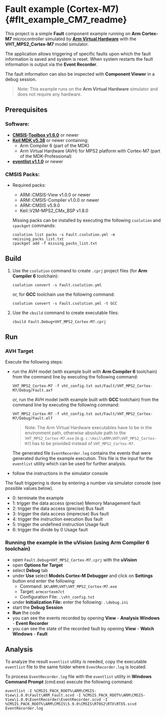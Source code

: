 # Fault example (Cortex-M7) {#flt_example_CM7_readme}

This project is a simple **Fault** component example running on **Arm Cortex-M7** microcontroller
simulated by [**Arm Virtual Hardware**](https://arm-software.github.io/AVH/main/simulation/html/Using.html) with the **VHT_MPS2_Cortex-M7** model simulator.

The application allows triggering of specific faults upon which the fault information is saved and system is reset.
When system restarts the fault information is output via the **Event Recorder**.

The fault information can also be inspected with **Component Viewer** in a debug session.

> Note: This example runs on the **Arm Virtual Hardware** simulator and does not require any hardware.

## Prerequisites

### Software:
 - [**CMSIS-Toolbox v1.6.0**](https://github.com/Open-CMSIS-Pack/cmsis-toolbox/releases/tag/1.6.0) or newer
 - [**Keil MDK v5.38**](https://www.keil.com/mdk5) or newer containing:
   - Arm Compiler 6 (part of the MDK)
   - Arm Virtual Hardware (AVH) for MPS2 platform with Cortex-M7 (part of the MDK-Professional)
 - [**eventlist v1.1.0**](https://github.com/ARM-software/CMSIS-View/releases/tag/tools%2Feventlist%2F1.1.0) or newer

### CMSIS Packs:
 - Required packs:
    - ARM::CMSIS-View v1.0.0 or newer
    - ARM::CMSIS-Compiler v1.0.0 or newer
    - ARM::CMSIS v5.9.0
    - Keil::V2M-MPS2_CMx_BSP v1.8.0

   Missing packs can be installed by executing the following `csolution` and `cpackget` commands:
   ```
   csolution list packs -s Fault.csolution.yml -m >missing_packs_list.txt
   cpackget add -f missing_packs_list.txt
   ```
## Build

1. Use the `csolution` command to create `.cprj` project files (for **Arm Compiler 6** toolchain):
   ```
   csolution convert -s Fault.csolution.yml
   ```
   or, for **GCC** toolchain use the following command:
   ```
   csolution convert -s Fault.csolution.yml -t GCC
   ```

2. Use the `cbuild` command to create executable files:
   ```
   cbuild Fault.Debug+VHT_MPS2_Cortex-M7.cprj
   ```
## Run

### AVH Target

Execute the following steps:
 - run the AVH model (with example built with **Arm Compiler 6** toolchain) from the command line by executing the following command:
   ```
   VHT_MPS2_Cortex-M7 -f vht_config.txt out/Fault/VHT_MPS2_Cortex-M7/Debug/Fault.axf
   ```
   or, run the AVH model (with example built with **GCC** toolchain) from the command line by executing the following command:
   ```
   VHT_MPS2_Cortex-M7 -f vht_config.txt out/Fault/VHT_MPS2_Cortex-M7/Debug/Fault.elf
   ```
   > Note: The Arm Virtual Hardware executables have to be in the environment path, otherwise absolute path to the `VHT_MPS2_Cortex-M7.exe` (e.g. `c:\Keil\ARM\VHT\VHT_MPS2_Cortex-M7`) has to be provided instead of `VHT_MPS2_Cortex-M7`.

   The generated file `EventRecorder.log` contains the events that were generated during the example execution.
   This file is the input for the `eventlist` utility which can be used for further analysis.

 - follow the instructions in the simulator console

The fault triggering is done by entering a number via simulator console (see possible values below).

  - 0: terminate the example
  - 1: trigger the data access (precise) Memory Management fault
  - 2: trigger the data access (precise) Bus fault
  - 3: trigger the data access (imprecise) Bus fault
  - 4: trigger the instruction execution Bus fault
  - 5: trigger the undefined instruction Usage fault
  - 6: trigger the divide by 0 Usage fault

### Running the example in the uVision (using Arm Compiler 6 toolchain)

 - open `Fault.Debug+VHT_MPS2_Cortex-M7.cprj` with the **uVision**
 - open **Options for Target**
 - select **Debug** tab
 - under **Use** select **Models Cortex-M Debugger** and click on **Settings** button end enter the following:
   - Command: `$K\ARM\VHT\VHT_MPS2_Cortex-M7.exe`
   - Target: `armcortexm7ct`
   - Configuration File: `.\vht_config.txt`
 - under **Initialization File:** enter the following: `.\debug.ini`
 - start the **Debug Session**
 - **Run** the code
 - you can see the events recorded by opening **View** - **Analysis Windows** - **Event Recorder**
 - you can see the state of the recorded fault by opening **View** - **Watch Windows** - **Fault**

## Analysis

To analyze the result `eventlist` utility is needed, copy the executable `eventlist` file to the same folder where `EventRecorder.log` is located.

To process `EventRecorder.log` file with the `eventlist` utility in **Windows Command Prompt** (cmd.exe) execute the following command:
   ```
   eventlist -I %CMSIS_PACK_ROOT%\ARM\CMSIS-View\1.0.0\Fault\ARM_Fault.scvd -I %CMSIS_PACK_ROOT%\ARM\CMSIS-View\1.0.0\EventRecorder\EventRecorder.scvd -I %CMSIS_PACK_ROOT%\ARM\CMSIS\5.9.0\CMSIS\RTOS2\RTX\RTX5.scvd EventRecorder.log
   ```
